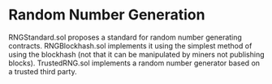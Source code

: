 # Random Number Generation

RNGStandard.sol proposes a standard for random number generating contracts.
RNGBlockhash.sol implements it using the simplest method of using the blockhash (not that it can be manipulated by miners not publishing blocks).
TrustedRNG.sol implements a random number generator based on a trusted third party.
